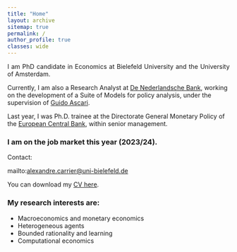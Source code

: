 ```yaml
---
title: "Home"
layout: archive
sitemap: true
permalink: /
author_profile: true
classes: wide
---
```


<p style="text-align: justify">
I am PhD candidate in Economics at Bielefeld University and the University of Amsterdam. 

Currently, I am also a Research Analyst at [De Nederlandsche Bank](https://www.dnb.nl/en/), working on the development of a Suite of Models for policy analysis, under the supervision of [Guido Ascari](https://sites.google.com/site/guidoascari/home?authuser=0).

Last year, I was Ph.D. trainee at the Directorate General Monetary Policy of the [European Central Bank](https://www.ecb.europa.eu/home/html/index.en.html), within senior management.

### I am on the job market this year (2023/24).

Contact:

mailto:alexandre.carrier@uni-bielefeld.de

You can download my [CV here](/assets/CV_Alexandre_Carrier_Nov2023.pdf).
</p>

<!-- <p style="text-align: justify">
My research is driven towards characterizing, quantifying, and, ultimately, predicting natural phenomena by way of mathematical modelling.
Within this purview, numerical methods are indispensable.
Indeed, they <em>must</em> be used in order to make informed decisions and reach reliable conclusions when facing contemporary problems in science and engineering.
By employing mathematical tools from functional analysis, topology, differential geometry, and numerical linear algebra, the intent of my research is to develop the most accurate and practical numerical methods for modern scientific and engineering purposes.
</p> -->

### My research interests are:
- Macroeconomics and monetary economics
- Heterogeneous agents
- Bounded rationality and learning
- Computational economics
